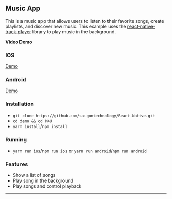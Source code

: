 ## Music App

This is a music app that allows users to listen to their favorite songs, create playlists, and discover new music. This example uses the [react-native-track-player](https://github.com/doublesymmetry/react-native-track-player) library to play music in the background.

**Video Demo**

### IOS

[Demo](https://github.com/saigontechnology/React-Native/assets/111717882/14e6ea14-4337-4a66-a98c-30c7d2bbd93e)

### Android

[Demo](https://github.com/saigontechnology/React-Native/assets/111717882/5b94a76b-88b0-4483-b53b-a54cf55572af)

### Installation

- `git clone https://github.com/saigontechnology/React-Native.git`
- `cd demo && cd M4U`
- `yarn install`/`npm install`

### Running

- `yarn run ios`/`npm run ios` or `yarn run android`/`npm run android`

### Features

- Show a list of songs
- Play song in the background
- Play songs and control playback

---
